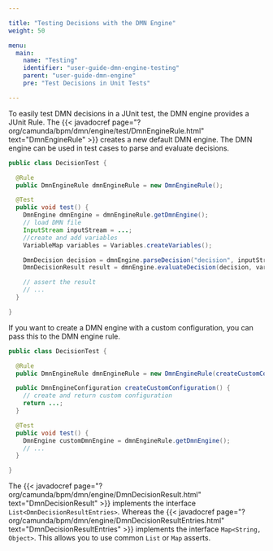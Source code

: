 ```yaml
---

title: "Testing Decisions with the DMN Engine"
weight: 50

menu:
  main:
    name: "Testing"
    identifier: "user-guide-dmn-engine-testing"
    parent: "user-guide-dmn-engine"
    pre: "Test Decisions in Unit Tests"

---
```


To easily test DMN decisions in a JUnit test, the DMN engine provides a
JUnit Rule. The {{< javadocref page="?org/camunda/bpm/dmn/engine/test/DmnEngineRule.html" text="DmnEngineRule" >}} creates a new default DMN engine. The DMN engine can be used in test cases to parse and evaluate decisions.

```java
public class DecisionTest {

  @Rule
  public DmnEngineRule dmnEngineRule = new DmnEngineRule();

  @Test
  public void test() {
    DmnEngine dmnEngine = dmnEngineRule.getDmnEngine();
    // load DMN file
    InputStream inputStream = ...;
    //create and add variables
    VariableMap variables = Variables.createVariables();

    DmnDecision decision = dmnEngine.parseDecision("decision", inputStream);
    DmnDecisionResult result = dmnEngine.evaluateDecision(decision, variables);

    // assert the result
    // ...
  }

}
```

If you want to create a DMN engine with a custom configuration, you can pass
this to the DMN engine rule.


```java
public class DecisionTest {

  @Rule
  public DmnEngineRule dmnEngineRule = new DmnEngineRule(createCustomConfiguration());

  public DmnEngineConfiguration createCustomConfiguration() {
    // create and return custom configuration
    return ...;
  }

  @Test
  public void test() {
    DmnEngine customDmnEngine = dmnEngineRule.getDmnEngine();
    // ...
  }

}
```

The {{< javadocref
page="?org/camunda/bpm/dmn/engine/DmnDecisionResult.html"
text="DmnDecisionResult" >}} implements the interface
`List<DmnDecisionResultEntries>`. Whereas the {{< javadocref
page="?org/camunda/bpm/dmn/engine/DmnDecisionResultEntries.html"
text="DmnDecisionResultEntries" >}} implements the interface `Map<String, Object>`. 
This allows you to use common `List` or `Map` asserts.
